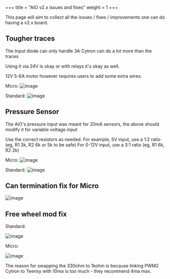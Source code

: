 +++
title = "AIO v2.x issues and fixes"
weight = 1
+++

This page will aim to collect all the issues / fixes / improvements one can do having a v2.x board.

## Tougher traces

The Input diode can only handle 3A
Cytron can do a lot more than the traces

Using it via 24V is okay or with relays it's okay as well.

12V 5-6A motor however requires users to add some extra wires.

Micro:
![image](../img/v2-traces-micro.png)

Standard:
![image](../img/v2-traces-standard.png)


## Pressure Sensor

The AiO's pressure input was meant for 20mA sensors, the above should modify it for variable voltage input

Use the correct resistors as needed. For example, 5V input, use a 1:2 ratio (eg, R1 3k, R2 6k or 5k to be safe)
For 0-12V input, use a 3:1 ratio (eg, R1 6k, R2 2k)

Micro:
![image](../img/v2-pressure-sensor-micro.png)

Standard:
![image](../img/v2-pressure-sensor-standard.png)

## Can termination fix for Micro

![image](../img/v2-can-termination-micro.png)

## Free wheel mod fix

Standard:

![image](../img/v2-free-wheel-standard.png)

Micro:

![image](../img/v2-free-wheel-micro.png)

The reason for swapping the 330ohm to 1kohm is because linking PWM2 Cytron to Teensy with 10ma is too much - they recommend 4ma max.